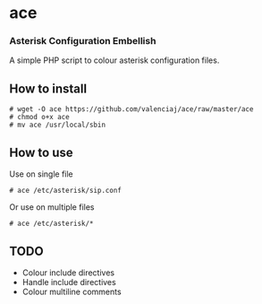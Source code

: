 # ace
### Asterisk Configuration Embellish

A simple PHP script to colour asterisk configuration files.

## How to install
    # wget -O ace https://github.com/valenciaj/ace/raw/master/ace
    # chmod o+x ace
    # mv ace /usr/local/sbin

## How to use
Use on single file

    # ace /etc/asterisk/sip.conf

Or use on multiple files

    # ace /etc/asterisk/*

## TODO

* Colour include directives
* Handle include directives
* Colour multiline comments
